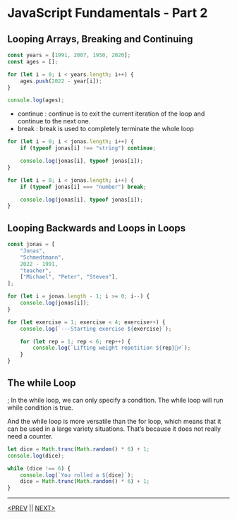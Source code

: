 # JavaScript Fundamentals - Part 2

## Looping Arrays, Breaking and Continuing

```jsx
const years = [1991, 2007, 1950, 2020];
const ages = [];

for (let i = 0; i < years.length; i++) {
	ages.push(2022 - year[i]);
}

console.log(ages);
```

-   continue : continue is to exit the current iteration of the loop and continue to the next one.
-   break : break is used to completely terminate the whole loop

```jsx
for (let i = 0; i < jonas.length; i++) {
	if (typeof jonas[i] !== "string") continue;

	console.log(jonas[i], typeof jonas[i]);
}

for (let i = 0; i < jonas.length; i++) {
	if (typeof jonas[i] === "number") break;

	console.log(jonas[i], typeof jonas[i]);
}
```

## Looping Backwards and Loops in Loops

```jsx
const jonas = [
	"Jonas",
	"Schmedtmann",
	2022 - 1991,
	"teacher",
	["Michael", "Peter", "Steven"],
];

for (let i = jonas.length - 1; i >= 0; i--) {
	console.log(jonas[i]);
}
```

```jsx
for (let exercise = 1; exercise < 4; exercise++) {
	console.log(`---Starting exercise ${exercise}`);

	for (let rep = 1; rep < 6; rep++) {
		console.log(`Lifting weight repetition ${rep}🏋️‍♂️`);
	}
}
```

## The while Loop

; In the while loop, we can only specify a condition. The while loop will run while condition is true.

And the while loop is more versatile than the for loop, which means that it can be used in a large variety situations. That’s because it does not really need a counter.

```jsx
let dice = Math.trunc(Math.random() * 6) + 1;
console.log(dice);

while (dice !== 6) {
	console.log(`You rolled a ${dice}`);
	dice = Math.trunc(Math.random() * 6) + 1;
}
```

---

[<PREV](./cjs220910.md) || [NEXT>](./cjs220911.md)
